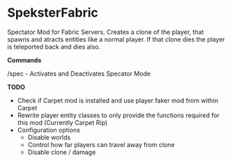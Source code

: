 # SpeksterFabric
Spectator Mod for Fabric Servers. Creates a clone of the player, that spawns and atracts entities like a normal player. If that clone dies the player is teleported back and dies also. 

**Commands**

/spec - Activates and Deactivates Specator Mode



**TODO**

- Check if Carpet mod is installed and use player faker mod from within Carpet
- Rewrite player entity classes to only provide the functions required for this mod (Currently Carpet Rip) 
- Configuration options
     - Disable worlds 
     - Control how far players can travel away from clone 
     - Disable clone / damage 
